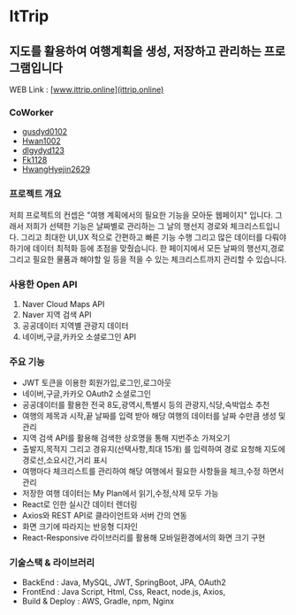 # ItTrip

## 지도를 활용하여 여행계획을 생성, 저장하고 관리하는 프로그램입니다

WEB Link : [www.ittrip.online](ittrip.online)

### CoWorker
- [gusdyd0102](https://github.com/gusdyd0102)
- [Hwan1002](https://github.com/Hwan1002)
- [dlgydyd123](https://github.com/dlgydyd123)
- [Fk1128](https://github.com/Fk1128)
- [HwangHyejin2629](https://github.com/HwangHyejin2629)

### 프로젝트 개요
저희 프로젝트의 컨셉은 "여행 계획에서의 필요한 기능을 모아둔 웹페이지" 입니다.
그래서 저희가 선택한 기능은 날짜별로 관리하는 그 날의 행선지 경로와 체크리스트입니다. 그리고
최대한 UI,UX 적으로 간편하고 빠른 기능 수행 그리고 많은 데이터를 다뤄야 하기에 데이터 최적화 등에 초점을 맞췄습니다.
한 페이지에서 모든 날짜의 행선지,경로 그리고 필요한 물품과 해야할 일 등을 적을 수 있는 체크리스트까지 관리할 수 있습니다.

### 사용한 Open API 
1. Naver Cloud Maps API
2. Naver 지역 검색 API
3. 공공데이터 지역별 관광지 데이터
4. 네이버,구글,카카오 소셜로그인 API

### 주요 기능
- JWT 토큰을 이용한 회원가입,로그인,로그아웃
- 네이버,구글,카카오 OAuth2 소셜로그인
- 공공데이터를 활용한 전국 8도,광역시,특별시 등의 관광지,식당,숙박업소 추천
- 여행의 제목과 시작,끝 날짜를 입력 받아 해당 여행의 데이터를 날짜 수만큼 생성 및 관리
- 지역 검색 API를 활용해 검색한 상호명을 통해 지번주소 가져오기
- 출발지,목적지 그리고 경유지(선택사항,최대 15개) 를 입력하여 경로 요청해 지도에 경로선,소요시간,거리 표시
- 여행마다 체크리스트를 관리하여 해당 여행에서 필요한 사항들을 체크,수정 하면서 관리
- 저장한 여행 데이터는 My Plan에서 읽기,수정,삭제 모두 가능
- React로 인한 실시간 데이터 렌더링
- Axios와 REST API로 클라이언트와 서버 간의 연동
- 화면 크기에 따라지는 반응형 디자인
-  React-Responsive 라이브러리를 활용해 모바일환경에서의 화면 크기 구현

### 기술스택 & 라이브러리
- BackEnd : Java, MySQL, JWT, SpringBoot, JPA, OAuth2
- FrontEnd : Java Script, Html, Css, React, node.js, Axios, 
- Build & Deploy : AWS, Gradle, npm, Nginx
